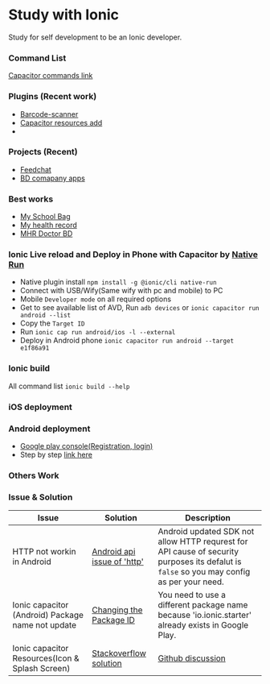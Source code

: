 # Study with Ionic
Study for self development to be an Ionic developer.


### Command List
[Capacitor commands link](https://capacitorjs.com/docs/getting-started/with-ionic)

### Plugins (Recent work)
- [Barcode-scanner](https://github.com/capacitor-community/barcode-scanner)
- [Capacitor resources add](https://github.com/ionic-team/capacitor-assets#adaptive-icons)
- 

### Projects (Recent)
- [Feedchat](https://play.google.com/store/apps/developer?id=Feedchat)
- [BD comapany apps](https://play.google.com/store/apps/developer?id=My+Global+App+Pty+Ltd)

### Best works
- [My School Bag](https://play.google.com/store/apps/details?id=com.myglobalapp.msb)
- [My health record](https://play.google.com/store/apps/details?id=com.health.mhr)
- [MHR Doctor BD](https://play.google.com/store/apps/details?id=com.myglobalapp.mhr.doctor)

### Ionic **Live reload and Deploy in Phone** with Capacitor by [Native Run](https://capacitorjs.com/docs/guides/live-reload)
 - Native plugin install `npm install -g @ionic/cli native-run`
 - Connect with USB/Wify(Same wify with pc and mobile) to PC
 - Mobile `Developer mode` on all required options
 - Get to see available list of AVD, Run `adb devices` or `ionic capacitor run android --list`
 - Copy the `Target ID`
 - Run `ionic cap run android/ios -l --external`
 - Deploy in Android phone `ionic capacitor run android --target e1f86a91`

### Ionic build
All command list `ionic build --help`

### iOS deployment

### Android deployment
- [Google play console(Registration, login)](https://developer.android.com/distribute/console)
- Step by step [link here](https://support.google.com/googleplay/android-developer/answer/9859152)

### Others Work

### Issue & Solution
Issue | Solution | Description
------------ | ------------- | -------------
HTTP not workin in Android | [Android api issue of 'http'](https://stackoverflow.com/questions/45940861/android-8-cleartext-http-traffic-not-permitted) | Android updated SDK not allow HTTP requrest for API cause of security purposes its defalut is `false` so you may config as per your need.
Ionic capacitor (Android) Package name not update | [Changing the Package ID](https://capacitorjs.com/docs/v4/android/configuration) | You need to use a different package name because 'io.ionic.starter' already exists in Google Play.
Ionic capacitor Resources(Icon & Splash Screen) | [Stackoverflow solution](https://stackoverflow.com/questions/66026629/error-occurred-while-copying-resources-android-icon-mdpi-foreground-png) | [Github discussion](https://github.com/ionic-team/capacitor-assets/issues/137)
